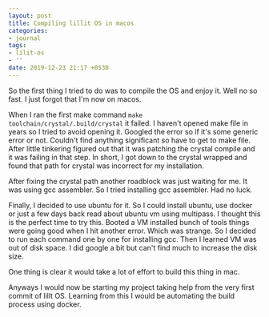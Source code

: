 ```yaml
---
layout: post
title: Compiling lillit OS in macos
categories:
- journal
tags:
- lilit-os
- ''
date: 2019-12-23 21:17 +0530
---
```

So the first thing I tried to do was to compile the OS and enjoy it.
Well no so fast. I just forgot that I'm now on macos. 

When I ran the first make command `make toolchain/crystal/.build/crystal` it failed.
I haven't opened make file in years so I tried to avoid opening it. Googled the error so if it's some generic error or not. Couldn't find anything significant so have to get to make file. After little tinkering figured out that it was patching the crystal compile and it was failing in that step.
In short, I got down to the crystal wrapped and found that path for crystal was incorrect for my installation.

After fixing the crystal path another roadblock was just waiting for me. It was using gcc assembler. So I tried installing gcc assembler. Had no luck. 

Finally, I decided to use ubuntu for it. So I could install ubuntu, use docker or just a few days back read about ubuntu vm using multipass. I thought this is the perfect time to try this.
Booted a VM installed bunch of tools things were going good when I hit another error. Which was strange. So I decided to run each command one by one for installing gcc. Then I learned VM was out of disk space. 
I did google a bit but can't find much to increase the disk size.

One thing is clear it would take a lot of effort to build this thing in mac. 

Anyways I would now be starting my project taking help from the very first commit of lillt OS.
Learning from this I would be automating the build process using docker.
<!--more-->